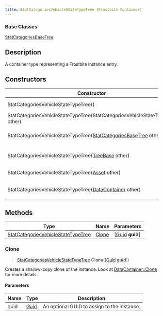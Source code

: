 ```yaml
---
title: StatCategoriesVehicleStateTypeTree (Frostbite Container)
---
```

### Base Classes

[StatCategoriesBaseTree](StatCategoriesBaseTree)

## Description

A container type representing a Frostbite instance entry.

## Constructors

| Constructor                                                                                   | Description                                                                                                                                                 |
| --------------------------------------------------------------------------------------------- | ----------------------------------------------------------------------------------------------------------------------------------------------------------- |
| StatCategoriesVehicleStateTypeTree()                                                          | Create a new instance of this container type.                                                                                                               |
| StatCategoriesVehicleStateTypeTree(StatCategoriesVehicleStateTypeTree other)                  | Create a reference copy of an instance of the same type.                                                                                                    |
| StatCategoriesVehicleStateTypeTree([StatCategoriesBaseTree](StatCategoriesBaseTree) other)    | Upcast an instance of type [StatCategoriesBaseTree](StatCategoriesBaseTree) to [StatCategoriesVehicleStateTypeTree](StatCategoriesVehicleStateTypeTree).    |
| StatCategoriesVehicleStateTypeTree([TreeBase](TreeBase) other)                                | Upcast an instance of type [TreeBase](TreeBase) to [StatCategoriesVehicleStateTypeTree](StatCategoriesVehicleStateTypeTree).                                |
| StatCategoriesVehicleStateTypeTree([Asset](Asset) other)                                      | Upcast an instance of type [Asset](Asset) to [StatCategoriesVehicleStateTypeTree](StatCategoriesVehicleStateTypeTree).                                      |
| StatCategoriesVehicleStateTypeTree([DataContainer](/vext/ref/cls/shr/datacontainer) other) | Upcast an instance of type [DataContainer](/vext/ref/cls/shr/datacontainer) to [StatCategoriesVehicleStateTypeTree](StatCategoriesVehicleStateTypeTree). |

## Methods

| Type                                                                     | Name            | Parameters                                     |
| ------------------------------------------------------------------------ | --------------- | ---------------------------------------------- |
| [StatCategoriesVehicleStateTypeTree](StatCategoriesVehicleStateTypeTree) | [Clone](#clone) | \[[Guid](/vext/ref/cls/shr/guid) **guid**\] |

### Clone

> [StatCategoriesVehicleStateTypeTree](StatCategoriesVehicleStateTypeTree) **Clone**(\[[Guid](/vext/ref/cls/shr/guid) **guid**\])

Creates a shallow-copy clone of the instance. Look at [DataContainer::Clone](/vext/ref/cls/shr/datacontainer#clone) for more details.

#### Parameters

| Name | Type         | Description                                 |
| ---- | ------------ | ------------------------------------------- |
| guid | [Guid](Guid) | An optional GUID to assign to the instance. |
